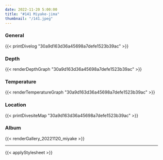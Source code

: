 ```yaml
---
date: 2022-11-20 5:00:00
title: "#141 Miyake-jima"
thumbnail: "/141.jpeg"
---
```


### General

{{< printDivelog "30a9d163d36a45698a7defe1523b39ac" >}}

### Depth

{{< renderDepthGraph "30a9d163d36a45698a7defe1523b39ac" >}}

### Temperature

{{< renderTemperatureGraph "30a9d163d36a45698a7defe1523b39ac" >}}

### Location

{{< printDivesiteMap "30a9d163d36a45698a7defe1523b39ac" >}}

### Album

{{< renderGallery_20221120_miyake >}}

---

{{< applyStylesheet >}}
